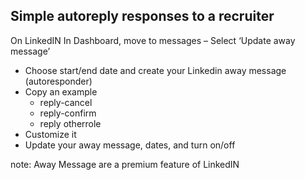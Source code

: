 ## Simple autoreply responses to a recruiter

On LinkedIN In Dashboard, move to messages
– Select ‘Update away message’
- Choose start/end date and create your Linkedin away message (autoresponder)
- Copy an example
  - reply-cancel
  - reply-confirm
  - reply otherrole
- Customize it
- Update your away message, dates, and turn on/off

note: Away Message are a premium feature of LinkedIN

